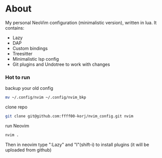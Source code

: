 # About

My personal NeoVim configuration (minimalistic version), written in lua. It contains:
* Lazy
* DAP
* Custom bindings
* Treesitter
* Minimalistic lsp config
* Git plugins and Undotree to work with changes

### Hot to run

backup your old config

```sh
mv ~/.config/nvim ~/.config/nvim_bkp
```

clone repo

```sh
git clone git@github.com:ffff00-korj/nvim_config.git nvim
```

run Neovim

```sh
nvim .
```

Then in neovim type ":Lazy" and "I"(shift-i) to install plugins (it will be uploaded from github)
